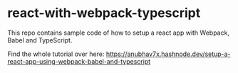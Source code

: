 # react-with-webpack-typescript

This repo contains sample code of how to setup a react app with Webpack, Babel and TypeScript.

Find the whole tutorial over here: https://anubhav7x.hashnode.dev/setup-a-react-app-using-webpack-babel-and-typescript
